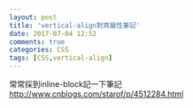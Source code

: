 ```yaml
---
layout: post
title: 'vertical-align對齊屬性筆記'
date: 2017-07-04 12:52
comments: true
categories: CSS
tags: [CSS,vertical-align]
---
```

常常採到inline-block記一下筆記
http://www.cnblogs.com/starof/p/4512284.html